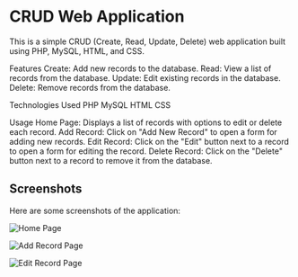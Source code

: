 # CRUD Web Application
This is a simple CRUD (Create, Read, Update, Delete) web application built using PHP, MySQL, HTML, and CSS.

Features
Create: Add new records to the database.
Read: View a list of records from the database.
Update: Edit existing records in the database.
Delete: Remove records from the database.

Technologies Used
PHP
MySQL
HTML
CSS

Usage
Home Page: Displays a list of records with options to edit or delete each record.
Add Record: Click on "Add New Record" to open a form for adding new records.
Edit Record: Click on the "Edit" button next to a record to open a form for editing the record.
Delete Record: Click on the "Delete" button next to a record to remove it from the database.

## Screenshots

Here are some screenshots of the application:


![Home Page](![image](https://github.com/Jyothikayy/crud_website-php-mySQL/assets/125146575/66b42967-75b4-4d04-894e-058871a04127)
)


![Add Record Page](![image](https://github.com/Jyothikayy/crud_website-php-mySQL/assets/125146575/4a557ab1-7c93-4e8b-bc34-f45b0bc48bc6)
)


![Edit Record Page](![image](https://github.com/Jyothikayy/crud_website-php-mySQL/assets/125146575/cebffa35-9207-4c8d-8f07-e307a519ed16)
)








